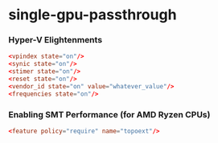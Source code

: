 # single-gpu-passthrough

### Hyper-V Elightenments
```conf
<vpindex state="on"/>
<synic state="on"/>
<stimer state="on"/>
<reset state="on"/>
<vendor_id state="on" value="whatever_value"/>
<frequencies state="on"/>
```

### Enabling SMT Performance (for AMD Ryzen CPUs)
```conf
<feature policy="require" name="topoext"/>
```
